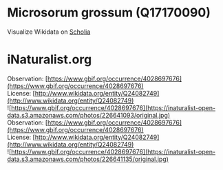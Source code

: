 
Microsorum grossum (Q17170090)
==============================
  
Visualize Wikidata on [Scholia](https://scholia.toolforge.org/taxon/Q17170090)
# iNaturalist.org
  
Observation: [https://www.gbif.org/occurrence/4028697676](https://www.gbif.org/occurrence/4028697676)  
License: [http://www.wikidata.org/entity/Q24082749](http://www.wikidata.org/entity/Q24082749)  
![https://www.gbif.org/occurrence/4028697676](https://inaturalist-open-data.s3.amazonaws.com/photos/226641093/original.jpg)  
Observation: [https://www.gbif.org/occurrence/4028697676](https://www.gbif.org/occurrence/4028697676)  
License: [http://www.wikidata.org/entity/Q24082749](http://www.wikidata.org/entity/Q24082749)  
![https://www.gbif.org/occurrence/4028697676](https://inaturalist-open-data.s3.amazonaws.com/photos/226641135/original.jpg)